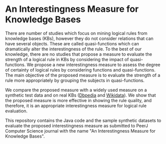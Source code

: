 # An Interestingness Measure for Knowledge Bases

There are number of studies which focus on mining logical rules from knowledge bases (KBs), however they do not consider relations that can have several objects. These are called quasi-functions which can dramatically alter the interestingness of the rule. To the best of our knowledge, there are no studies that propose a measure to evaluate the strength of a logical rule in KBs by considering the impact of quasi-functions. We propose a new interestingness measure to assess the degree of certainty of logical rules by considering  functions and quasi-functions. The main objective of the proposed measure is to evaluate the strength of a rule more appropriately by grouping the subjects in quasi-functions.

We compare the proposed measure with a widely used measure on a synthetic test data and on real KBs ([Dbpedia](https://www.dbpedia.org/) and [Wikidata](https://www.wikidata.org/)). We show that the proposed measure is more effective in showing the rule quality, and therefore, it is an appropriate interestingness measure for logical rule evaluation.

This repository contains the Java code and the sample synthetic datasets to evaluate the proposed interestingness measure as submitted to PeerJ Computer Science journal with the name "An Interestingness Measure for Knowledge Bases".
